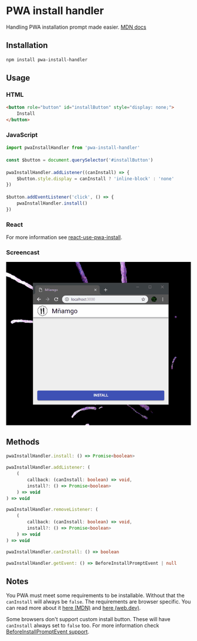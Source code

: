 # PWA install handler

Handling PWA installation prompt made easier. [MDN docs](https://developer.mozilla.org/en-US/docs/Web/API/Window/onbeforeinstallprompt)

## Installation

```sh
npm install pwa-install-handler
```

## Usage

### HTML

```html
<button role="button" id="installButton" style="display: none;">
	Install
</button>
```

### JavaScript

```javascript
import pwaInstallHandler from 'pwa-install-handler'

const $button = document.querySelector('#installButton')

pwaInstallHandler.addListener((canInstall) => {
	$button.style.display = canInstall ? 'inline-block' : 'none'
})

$button.addEventListener('click', () => {
	pwaInstallHandler.install()
})
```

### React

For more information see [react-use-pwa-install](https://www.npmjs.com/package/react-use-pwa-install).

### Screencast

![UI example](https://raw.githubusercontent.com/FilipChalupa/pwa-install-handler/HEAD/screencast.gif)

## Methods

```typescript
pwaInstallHandler.install: () => Promise<boolean>
```

```typescript
pwaInstallHandler.addListener: (
	(
		callback: (canInstall: boolean) => void,
		install?: () => Promise<boolean>
	) => void
) => void
```

```typescript
pwaInstallHandler.removeListener: (
	(
		callback: (canInstall: boolean) => void,
		install?: () => Promise<boolean>
	) => void
) => void
```

```typescript
pwaInstallHandler.canInstall: () => boolean
```

```typescript
pwaInstallHandler.getEvent: () => BeforeInstallPromptEvent | null
```

## Notes

You PWA must meet some requirements to be installable. Without that the `canInstall` will always be `false`. The requirements are browser specific. You can read more about it [here (MDN)](https://developer.mozilla.org/en-US/docs/Web/Progressive_web_apps/Installable_PWAs#Requirements) and [here (web.dev)](https://web.dev/install-criteria/).

Some browsers don't support custom install button. These will have `canInstall` always set to `false` too. For more information check [BeforeInstallPromptEvent support](https://caniuse.com/#feat=mdn-api_beforeinstallpromptevent).
